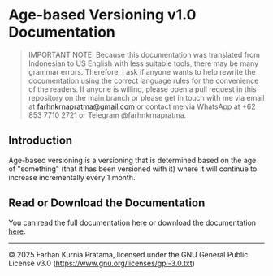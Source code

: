 # Age-based Versioning v1.0 Documentation

> IMPORTANT NOTE: Because this documentation was translated from Indonesian to US English with less suitable tools, there may be many grammar errors. Therefore, I ask if anyone wants to help rewrite the documentation using the correct language rules for the convenience of the readers. If anyone is willing, please open a pull request in this repository on the main branch or please get in touch with me via email at farhnkrnapratma@gmail.com or contact me via WhatsApp at +62 853 7710 2721 or Telegram @farhnkrnapratma.

## Introduction

Age-based versioning is a versioning that is determined based on the age of "something" (that it has been versioned with it) where it will continue to increase incrementally every 1 month.

## Read or Download the Documentation

You can read the full documentation [here](./docs/selv-docs_v1.0.pdf) or download the documentation [here](https://github.com/farhnkrnapratma/selfv/releases/tag/v1.0).

---

© 2025 Farhan Kurnia Pratama, licensed under the GNU General Public License v3.0 (https://www.gnu.org/licenses/gpl-3.0.txt)
